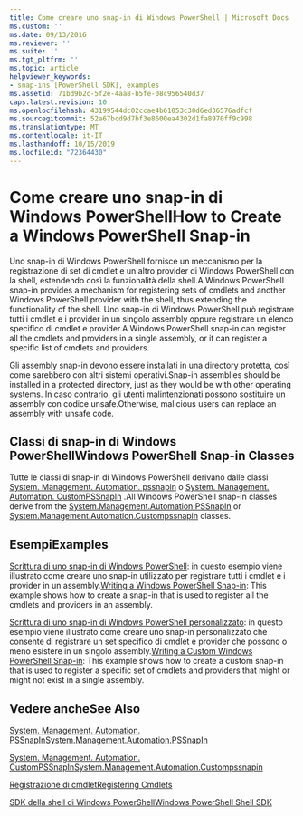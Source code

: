 ```yaml
---
title: Come creare uno snap-in di Windows PowerShell | Microsoft Docs
ms.custom: ''
ms.date: 09/13/2016
ms.reviewer: ''
ms.suite: ''
ms.tgt_pltfrm: ''
ms.topic: article
helpviewer_keywords:
- snap-ins [PowerShell SDK], examples
ms.assetid: 71bd9b2c-5f2e-4aa8-b5fe-08c956540d37
caps.latest.revision: 10
ms.openlocfilehash: 43199544dc02ccae4b61053c30d6ed36576adfcf
ms.sourcegitcommit: 52a67bcd9d7bf3e8600ea4302d1fa8970ff9c998
ms.translationtype: MT
ms.contentlocale: it-IT
ms.lasthandoff: 10/15/2019
ms.locfileid: "72364430"
---
```

# <a name="how-to-create-a-windows-powershell-snap-in"></a><span data-ttu-id="27fa3-102">Come creare uno snap-in di Windows PowerShell</span><span class="sxs-lookup"><span data-stu-id="27fa3-102">How to Create a Windows PowerShell Snap-in</span></span>

<span data-ttu-id="27fa3-103">Uno snap-in di Windows PowerShell fornisce un meccanismo per la registrazione di set di cmdlet e un altro provider di Windows PowerShell con la shell, estendendo così la funzionalità della shell.</span><span class="sxs-lookup"><span data-stu-id="27fa3-103">A Windows PowerShell snap-in provides a mechanism for registering sets of cmdlets and another Windows PowerShell provider with the shell, thus extending the functionality of the shell.</span></span> <span data-ttu-id="27fa3-104">Uno snap-in di Windows PowerShell può registrare tutti i cmdlet e i provider in un singolo assembly oppure registrare un elenco specifico di cmdlet e provider.</span><span class="sxs-lookup"><span data-stu-id="27fa3-104">A Windows PowerShell snap-in can register all the cmdlets and providers in a single assembly, or it can register a specific list of cmdlets and providers.</span></span>

<span data-ttu-id="27fa3-105">Gli assembly snap-in devono essere installati in una directory protetta, così come sarebbero con altri sistemi operativi.</span><span class="sxs-lookup"><span data-stu-id="27fa3-105">Snap-in assemblies should be installed in a protected directory, just as they would be with other operating systems.</span></span> <span data-ttu-id="27fa3-106">In caso contrario, gli utenti malintenzionati possono sostituire un assembly con codice unsafe.</span><span class="sxs-lookup"><span data-stu-id="27fa3-106">Otherwise, malicious users can replace an assembly with unsafe code.</span></span>

## <a name="windows-powershell-snap-in-classes"></a><span data-ttu-id="27fa3-107">Classi di snap-in di Windows PowerShell</span><span class="sxs-lookup"><span data-stu-id="27fa3-107">Windows PowerShell Snap-in Classes</span></span>

<span data-ttu-id="27fa3-108">Tutte le classi di snap-in di Windows PowerShell derivano dalle classi [System. Management. Automation. pssnapin](/dotnet/api/System.Management.Automation.PSSnapIn) o [System. Management. Automation. CustomPSSnapIn](/dotnet/api/System.Management.Automation.CustomPSSnapIn) .</span><span class="sxs-lookup"><span data-stu-id="27fa3-108">All Windows PowerShell snap-in classes derive from the [System.Management.Automation.PSSnapIn](/dotnet/api/System.Management.Automation.PSSnapIn) or [System.Management.Automation.Custompssnapin](/dotnet/api/System.Management.Automation.CustomPSSnapIn) classes.</span></span>

## <a name="examples"></a><span data-ttu-id="27fa3-109">Esempi</span><span class="sxs-lookup"><span data-stu-id="27fa3-109">Examples</span></span>

<span data-ttu-id="27fa3-110">[Scrittura di uno snap-in di Windows PowerShell](./writing-a-windows-powershell-snap-in.md): in questo esempio viene illustrato come creare uno snap-in utilizzato per registrare tutti i cmdlet e i provider in un assembly.</span><span class="sxs-lookup"><span data-stu-id="27fa3-110">[Writing a Windows PowerShell Snap-in](./writing-a-windows-powershell-snap-in.md): This example shows how to create a snap-in that is used to register all the cmdlets and providers in an assembly.</span></span>

<span data-ttu-id="27fa3-111">[Scrittura di uno snap-in di Windows PowerShell personalizzato](./writing-a-custom-windows-powershell-snap-in.md): in questo esempio viene illustrato come creare uno snap-in personalizzato che consente di registrare un set specifico di cmdlet e provider che possono o meno esistere in un singolo assembly.</span><span class="sxs-lookup"><span data-stu-id="27fa3-111">[Writing a Custom Windows PowerShell Snap-in](./writing-a-custom-windows-powershell-snap-in.md): This example shows how to create a custom snap-in that is used to register a specific set of cmdlets and providers that might or might not exist in a single assembly.</span></span>

## <a name="see-also"></a><span data-ttu-id="27fa3-112">Vedere anche</span><span class="sxs-lookup"><span data-stu-id="27fa3-112">See Also</span></span>

[<span data-ttu-id="27fa3-113">System. Management. Automation. PSSnapIn</span><span class="sxs-lookup"><span data-stu-id="27fa3-113">System.Management.Automation.PSSnapIn</span></span>](/dotnet/api/System.Management.Automation.PSSnapIn)

[<span data-ttu-id="27fa3-114">System. Management. Automation. CustomPSSnapIn</span><span class="sxs-lookup"><span data-stu-id="27fa3-114">System.Management.Automation.Custompssnapin</span></span>](/dotnet/api/System.Management.Automation.CustomPSSnapIn)

[<span data-ttu-id="27fa3-115">Registrazione di cmdlet</span><span class="sxs-lookup"><span data-stu-id="27fa3-115">Registering Cmdlets</span></span>](./registering-cmdlets.md)

[<span data-ttu-id="27fa3-116">SDK della shell di Windows PowerShell</span><span class="sxs-lookup"><span data-stu-id="27fa3-116">Windows PowerShell Shell SDK</span></span>](../windows-powershell-reference.md)
